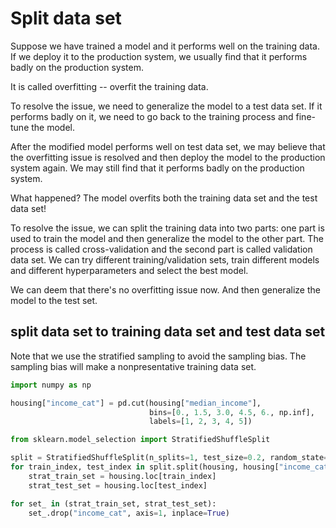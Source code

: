 # Split data set

Suppose we have trained a model and it performs well
on the training data. If we deploy it to the production
system, we usually find that it performs badly on the
production system.

It is called overfitting -- overfit the training data.

To resolve the issue, we need to generalize the model to
a test data set. If it performs badly on it, we need
to go back to the training process and fine-tune the model.

After the modified model performs well on test data set,
we may believe that the overfitting issue is resolved and
then deploy the model to the production system again. We may still
find that it performs badly on the production system.

What happened? The model overfits both the training data set
and the test data set!

To resolve the issue, we can split the training data into two
parts: one part is used to train the model and then generalize the model
to the other part. The process is called cross-validation and
the second part is called validation data set. We can try different
training/validation sets, train different models and different hyperparameters
and select the best model.

We can deem that there's no overfitting issue now.
And then generalize the model to the test set.

## split data set to training data set and test data set

Note that we use the stratified sampling to avoid
the sampling bias. The sampling bias will make a
nonpresentative training data set.

```python
import numpy as np

housing["income_cat"] = pd.cut(housing["median_income"],
                               bins=[0., 1.5, 3.0, 4.5, 6., np.inf],
                               labels=[1, 2, 3, 4, 5])

from sklearn.model_selection import StratifiedShuffleSplit

split = StratifiedShuffleSplit(n_splits=1, test_size=0.2, random_state=42)
for train_index, test_index in split.split(housing, housing["income_cat"]):
    strat_train_set = housing.loc[train_index]
    strat_test_set = housing.loc[test_index]

for set_ in (strat_train_set, strat_test_set):
    set_.drop("income_cat", axis=1, inplace=True)
```
